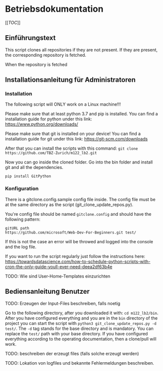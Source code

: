 # Betriebsdokumentation
[[_TOC_]]
## Einführungstext 

This script clones all repositories if they are not present. If they are present, the corresponding repository is fetched.

When the repository is fetched 

## Installationsanleitung für Administratoren

### Installation

The following script will ONLY work on a Linux machine!!!

Please make sure that at least python 3.7 and pip is installed. You can find a installation guide for python under this link: https://www.python.org/downloads/

Please make sure that git is installed on your device! You can find a installation guide for git under this link: https://git-scm.com/downloads

After that you can install the scripts with this command: 
`git clone https://github.com/TBZ-Zurich/m122_lb2.git`

Now you can go inside the cloned folder. Go into the bin folder and install git and all the dependencies. 

`pip install GitPython`

### Konfiguration

There is a gitclone.config.sample config file inside. The config file must be at the same directory as the script (git_clone_update_repos.py).

You're config file should be named `gitclone.config` and should have the following pattern:

```
gitURL path
https://github.com/microsoft/Web-Dev-For-Beginners.git test/
```

If this is not the case an error will be throwed and logged into the console and the log file.

If you want to run the script regularly just follow the instructions here: https://towardsdatascience.com/how-to-schedule-python-scripts-with-cron-the-only-guide-youll-ever-need-deea2df63b4e

TODO: Wie sind User-Home-Templates einzurichten

## Bediensanleitung Benutzer

TODO: Erzeugen der Input-Files beschreiben, falls noetig

Go to the following directory, after you downloaded it with: `cd m122_lb2/bin`. After you have configured everything and you are in the `bin` directory of the project you can start the script with `python3 git_clone_update_repos.py -d test/`. The `-d` tag stands for the base directory and is mandatory. You can replace the `test/` path with your base directory. If you have configured everything according to the operating documentation, then a clone/pull will work.


TODO: beschreiben der erzeugt files (falls solche erzeugt werden)

TODO: Lokation von logfiles und bekannte Fehlermeldungen beschreiben.

